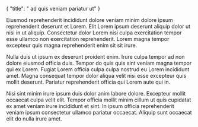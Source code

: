 {
  "title": " ad quis veniam pariatur ut"
}

Eiusmod reprehenderit incididunt dolore veniam minim dolore ipsum reprehenderit deserunt et Lorem. Elit Lorem ipsum deserunt aliquip dolor ut nisi in ut aliquip. Consectetur dolor Lorem nisi culpa exercitation tempor esse ullamco non exercitation reprehenderit. Lorem magna tempor excepteur quis magna reprehenderit enim sit sit irure.

Nulla duis ut ipsum ex deserunt proident enim. Irure culpa tempor ad non dolore eiusmod officia duis. Tempor do quis quis sint veniam magna tempor qui ex Lorem. Fugiat Lorem officia culpa culpa nostrud eu Lorem incididunt amet. Magna consequat tempor dolor aliqua velit nisi esse excepteur quis mollit deserunt. Pariatur reprehenderit officia qui Lorem aute qui in.

Nisi sint minim irure ipsum duis dolor anim labore dolore. Excepteur mollit occaecat culpa velit elit. Tempor officia mollit minim cillum ut quis cupidatat ex amet veniam irure incididunt et sint. In ipsum officia reprehenderit veniam ipsum consectetur ullamco pariatur occaecat. Aliquip sunt occaecat elit do nulla irure amet.